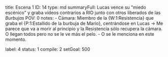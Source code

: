 title:          Escena 1
ID:             14
type:           md
summaryFull:    Lucas vence su "miedo escénico" y graba vídeos contrarios a RIO junto con otros liberados de las *Burbujas*
POV:            0
notes:          - Cámara: Miembro de la {W:1:Resistencia} que graba el {P:1:Estallido de la burbuja de Mario}, centrándose en Lucas -> Me parece que va a morir al principio y la Resistencia sólo recupera la cámara. O llegan todos pero no se le ve más el pelo.
                - O se le menciona en este momento.
                
                
label:          4
status:         1
compile:        2
setGoal:        500


